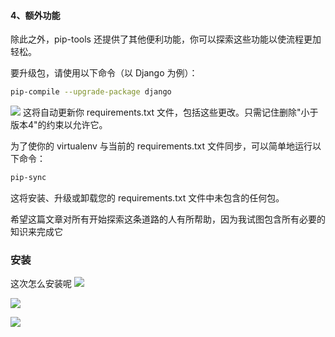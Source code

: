 #### 4、额外功能
除此之外，pip-tools 还提供了其他便利功能，你可以探索这些功能以使流程更加轻松。 

要升级包，请使用以下命令（以 Django 为例）：

```bash
pip-compile --upgrade-package django
```
![](https://files.mdnice.com/user/3721/d2644362-9ae4-4160-a9e5-27d9c4eb4548.png)
这将自动更新你 requirements.txt 文件，包括这些更改。只需记住删除"小于版本4"的约束以允许它。

为了使你的 virtualenv 与当前的 requirements.txt 文件同步，可以简单地运行以下命令：

```bash
pip-sync
```

这将安装、升级或卸载您的 requirements.txt 文件中未包含的任何包。

希望这篇文章对所有开始探索这条道路的人有所帮助，因为我试图包含所有必要的知识来完成它

### 安装

这次怎么安装呢
![](https://user-images.githubusercontent.com/36021452/173190262-a0198bcd-3ab6-4955-97e7-071c95de0c62.png#pic_center)

![](http://image.iswbm.com/image-20201126090917123.png)

![](https://img-blog.csdnimg.cn/img_convert/d634c6695ce4a27ff3ec16e1bea8467f.png)

